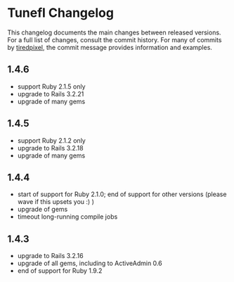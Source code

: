 # Tunefl Changelog

This changelog documents the main changes between released versions.
For a full list of changes, consult the commit history.
For many of commits by [tiredpixel](http://www.tiredpixel.com), the commit
message provides information and examples.


## 1.4.6

- support Ruby 2.1.5 only
- upgrade to Rails 3.2.21
- upgrade of many gems


## 1.4.5

- support Ruby 2.1.2 only
- upgrade to Rails 3.2.18
- upgrade of many gems


## 1.4.4

- start of support for Ruby 2.1.0; end of support for other versions (please wave if this upsets you :) )
- upgrade of gems
- timeout long-running compile jobs


## 1.4.3

- upgrade to Rails 3.2.16
- upgrade of all gems, including to ActiveAdmin 0.6
- end of support for Ruby 1.9.2
